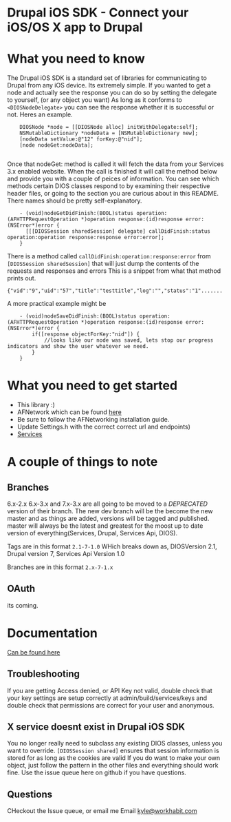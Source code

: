 
Drupal iOS SDK - Connect your iOS/OS X app to Drupal
================================
What you need to know
================================
The Drupal iOS SDK is a standard set of libraries for communicating to Drupal from any iOS device. Its extremely simple.
If you wanted to get a node and actually see the response you can do so by setting the delegate to yourself, (or any object you want)
As long as it conforms to `<DIOSNodeDelegate>` you can see the response whether it is successful or not. Heres an example.

```obj-c
    DIOSNode *node = [[DIOSNode alloc] initWithDelegate:self];
    NSMutableDictionary *nodeData = [NSMutableDictionary new];
    [nodeData setValue:@"12" forKey:@"nid"];
    [node nodeGet:nodeData];
    
```
Once that nodeGet: method is called it will fetch the data from your Services 3.x enabled website. When the call is finished it will 
call the method below and provide you with a couple of peices of information. You can see which methods certain DIOS classes respond to
by examining their respective header files, or going to the section you are curious about in this README. There names
should be pretty self-explanatory. 

```obj-c
    - (void)nodeGetDidFinish:(BOOL)status operation:(AFHTTPRequestOperation *)operation response:(id)response error:(NSError*)error {
      [[[DIOSSession sharedSession] delegate] callDidFinish:status operation:operation response:response error:error];
    }
```    
There is a method called `callDidFinish:operation:response:error` from `[DIOSSession sharedSession]` that will just dump the contents of the requests and responses and errors
This is a snippet from what that method prints out.

    {"vid":"9","uid":"57","title":"testtitle","log":"","status":"1".......
    
A more practical example might be

```obj-c
    - (void)nodeSaveDidFinish:(BOOL)status operation:(AFHTTPRequestOperation *)operation response:(id)response error:(NSError*)error {
        if([response objectForKey:"nid"]) {
            //looks like our node was saved, lets stop our progress indicators and show the user whatever we need.
        }
    }
```
What you need to get started
================================
* This library :) 
* AFNetwork which can be found [here](https://github.com/AFNetworking/AFNetworking)
* Be sure to follow the AFNetworking installation guide.
* Update Settings.h with the correct correct url and endpoints)
* [Services](http://github.com/kylebrowning/services)

A couple of things to note
================================
Branches
--------------------
6.x-2.x 6.x-3.x and 7.x-3.x are all going to be moved to a *DEPRECATED* version of their branch.
The new dev branch will be the become the new master and as things are added, versions will be tagged and published.
master will always be the latest and greatest for the moost up to date version of everything(Services, Drupal, Services Api, DIOS).

Tags are in this format
`2.1-7-1.0` WHich breaks down as, DIOSVersion 2.1, Drupal version 7, Services Api Version 1.0

Branches are in this format
`2.x-7-1.x`

OAuth
--------------------
its coming.

<!-- 
Demo Code (Code is pulled from [http://github.com/workhabitinc/drupal-ios-sdk-example](http://github.com/workhabitinc/drupal-ios-sdk-example))
======================
Demo Setup (Services 3.x) http://vimeo.com/22635252 -->
Documentation
===============
[Can be found here](https://github.com/workhabitinc/drupal-ios-sdk/wiki/drupal-ios-sdk-2.0)

Troubleshooting
----------
If you are getting Access denied, or API Key not valid, double check that your key settings are setup correctly at admin/build/services/keys and double check that permissions are correct for your user and anonymous.

X service doesnt exist in Drupal iOS SDK
----------
You no longer really need to subclass any existing DIOS classes, unless you want to override.
`[DIOSSession shared]` ensures that session information is stored for as long as the cookies are valid
If you do want to make your own object, just follow the pattern in the other files and everything should work fine.
Use the issue queue here on github if you have questions.

Questions
----------
CHeckout the Issue queue, or email me
Email kyle@workhabit.com
